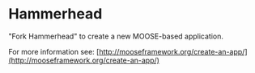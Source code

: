 Hammerhead
=====

"Fork Hammerhead" to create a new MOOSE-based application.

For more information see: [http://mooseframework.org/create-an-app/](http://mooseframework.org/create-an-app/)
